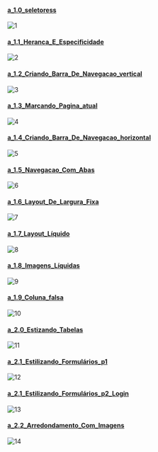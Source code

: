 #### [a_1.0_seletoress](https://github.com/FNetoF/Desevolvimento-Web-Full-Stack-com-Python-e-Django/tree/master/3%20-%20CSS%203%20Intermediario%20%26%20avancado/a_1.0_seletoress)

![1](https://user-images.githubusercontent.com/60360540/122600399-185d7c00-d046-11eb-9ae9-5ce6665a6e69.png)<br>

#### [a_1.1_Heranca_E_Especificidade](https://github.com/FNetoF/Desevolvimento-Web-Full-Stack-com-Python-e-Django/tree/master/3%20-%20CSS%203%20Intermediario%20%26%20avancado/a_1.1_Heranca_E_Especificidade)

![2](https://user-images.githubusercontent.com/60360540/122600402-18f61280-d046-11eb-8ae6-fe8f0f49cd87.png)<br>

#### [a_1.2_Criando_Barra_De_Navegacao_vertical](https://github.com/FNetoF/Desevolvimento-Web-Full-Stack-com-Python-e-Django/tree/master/3%20-%20CSS%203%20Intermediario%20%26%20avancado/a_1.2_Criando_Barra_De_Navegacao_vertical)

![3](https://user-images.githubusercontent.com/60360540/122600403-198ea900-d046-11eb-921b-b2e534799cb8.png)<br>

#### [a_1.3_Marcando_Pagina_atual](https://github.com/FNetoF/Desevolvimento-Web-Full-Stack-com-Python-e-Django/tree/master/3%20-%20CSS%203%20Intermediario%20%26%20avancado/a_1.3_Marcando_Pagina_atual)

![4](https://user-images.githubusercontent.com/60360540/122600404-198ea900-d046-11eb-99ae-ce67a68d359c.png)<br>

#### [a_1.4_Criando_Barra_De_Navegacao_horizontal](https://github.com/FNetoF/Desevolvimento-Web-Full-Stack-com-Python-e-Django/tree/master/3%20-%20CSS%203%20Intermediario%20%26%20avancado/a_1.4_Criando_Barra_De_Navegacao_horizontal)

![5](https://user-images.githubusercontent.com/60360540/122600405-1a273f80-d046-11eb-8906-52077ef6d6e7.png)<br>

#### [a_1.5_Navegacao_Com_Abas](https://github.com/FNetoF/Desevolvimento-Web-Full-Stack-com-Python-e-Django/tree/master/3%20-%20CSS%203%20Intermediario%20%26%20avancado/a_1.5_Navegacao_Com_Abas)

![6](https://user-images.githubusercontent.com/60360540/122600407-1abfd600-d046-11eb-980b-149cd435f75c.png)<br>

#### [a_1.6_Layout_De_Largura_Fixa](https://github.com/FNetoF/Desevolvimento-Web-Full-Stack-com-Python-e-Django/tree/master/3%20-%20CSS%203%20Intermediario%20%26%20avancado/a_1.6_Layout_De_Largura_Fixa)

![7](https://user-images.githubusercontent.com/60360540/122600410-1abfd600-d046-11eb-8f3a-d156ab1bfe19.png)<br>

#### [a_1.7_Layout_Líquido](https://github.com/FNetoF/Desevolvimento-Web-Full-Stack-com-Python-e-Django/tree/master/3%20-%20CSS%203%20Intermediario%20%26%20avancado/a_1.7_Layout_L%C3%ADquido)

![8](https://user-images.githubusercontent.com/60360540/122600411-1b586c80-d046-11eb-81c0-b31f6e825e89.png)<br>

#### [a_1.8_Imagens_Líquidas](https://github.com/FNetoF/Desevolvimento-Web-Full-Stack-com-Python-e-Django/tree/master/3%20-%20CSS%203%20Intermediario%20%26%20avancado/a_1.8_Imagens_L%C3%ADquidas)

![9](https://user-images.githubusercontent.com/60360540/122600412-1bf10300-d046-11eb-8903-05125d3b9322.png)<br>

#### [a_1.9_Coluna_falsa](https://github.com/FNetoF/Desevolvimento-Web-Full-Stack-com-Python-e-Django/tree/master/3%20-%20CSS%203%20Intermediario%20%26%20avancado/a_1.9_Coluna_falsa)

![10](https://user-images.githubusercontent.com/60360540/122600415-1bf10300-d046-11eb-8ac4-b9793ffe790c.png)<br>

#### [a_2.0_Estizando_Tabelas](https://github.com/FNetoF/Desevolvimento-Web-Full-Stack-com-Python-e-Django/tree/master/3%20-%20CSS%203%20Intermediario%20%26%20avancado/a_2.0_Estizando_Tabelas)

![11](https://user-images.githubusercontent.com/60360540/122600425-1eebf380-d046-11eb-8471-222a76cbf721.png)<br>

#### [a_2.1_Estilizando_Formulários_p1](https://github.com/FNetoF/Desevolvimento-Web-Full-Stack-com-Python-e-Django/tree/master/3%20-%20CSS%203%20Intermediario%20%26%20avancado/a_2.1_Estilizando_Formul%C3%A1rios_p1)

![12](https://user-images.githubusercontent.com/60360540/122600426-1eebf380-d046-11eb-9c71-88042516fda8.png)<br>

#### [a_2.1_Estilizando_Formulários_p2_Login](https://github.com/FNetoF/Desevolvimento-Web-Full-Stack-com-Python-e-Django/tree/master/3%20-%20CSS%203%20Intermediario%20%26%20avancado/a_2.1_Estilizando_Formul%C3%A1rios_p2_Login)

![13](https://user-images.githubusercontent.com/60360540/122600428-1f848a00-d046-11eb-8931-9f71fb51ab35.png)<br>

#### [a_2.2_Arredondamento_Com_Imagens](https://github.com/FNetoF/Desevolvimento-Web-Full-Stack-com-Python-e-Django/tree/master/3%20-%20CSS%203%20Intermediario%20%26%20avancado/a_2.2_Arredondamento_Com_Imagens)

![14](https://user-images.githubusercontent.com/60360540/122600432-201d2080-d046-11eb-9698-04a7e27dfbcd.png)<br>
